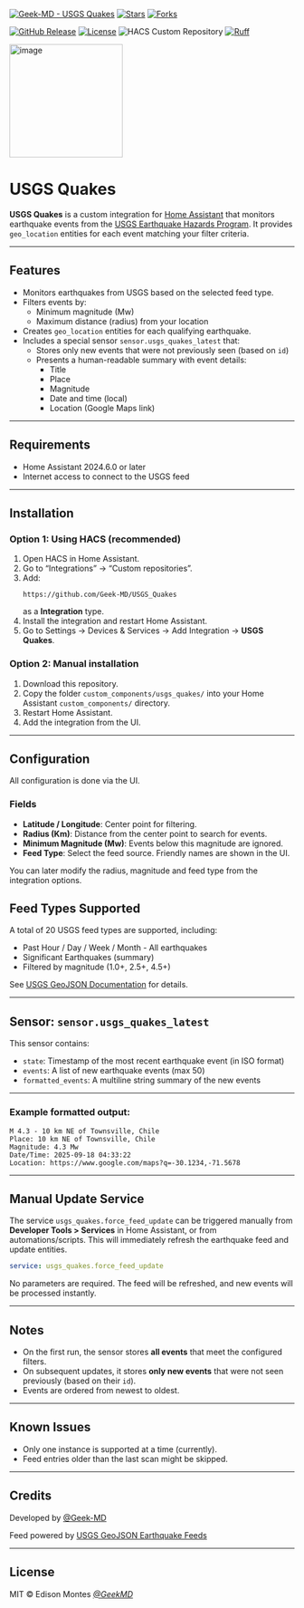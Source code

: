 [![Geek-MD - USGS Quakes](https://img.shields.io/static/v1?label=Geek-MD&message=USGS%20Quakes&color=blue&logo=github)](https://github.com/Geek-MD/USGS_Quakes)
[![Stars](https://img.shields.io/github/stars/Geek-MD/USGS_Quakes?style=social)](https://github.com/Geek-MD/USGS_Quakes)
[![Forks](https://img.shields.io/github/forks/Geek-MD/USGS_Quakes?style=social)](https://github.com/Geek-MD/USGS_Quakes)

[![GitHub Release](https://img.shields.io/github/release/Geek-MD/USGS_Quakes?include_prereleases&sort=semver&color=blue)](https://github.com/Geek-MD/USGS_Quakes/releases)
[![License](https://img.shields.io/badge/License-MIT-blue)](#license)
![HACS Custom Repository](https://img.shields.io/badge/HACS-Custom%20Repository-blue)
[![Ruff](https://github.com/Geek-MD/USGS_Quakes/actions/workflows/ci.yaml/badge.svg?branch=develop&label=Ruff)](https://github.com/Geek-MD/USGS_Quakes/actions/workflows/ci.yaml)

<img width="200" height="200" alt="image" src="https://github.com/user-attachments/assets/4b16bce6-316f-465f-8fbb-bc3fdce30f51" />

# USGS Quakes

**USGS Quakes** is a custom integration for [Home Assistant](https://www.home-assistant.io) that monitors earthquake events from the [USGS Earthquake Hazards Program](https://earthquake.usgs.gov/). It provides `geo_location` entities for each event matching your filter criteria.

---

## Features

- Monitors earthquakes from USGS based on the selected feed type.
- Filters events by:
  - Minimum magnitude (Mw)
  - Maximum distance (radius) from your location
- Creates `geo_location` entities for each qualifying earthquake.
- Includes a special sensor `sensor.usgs_quakes_latest` that:
  - Stores only new events that were not previously seen (based on `id`)
  - Presents a human-readable summary with event details:
    - Title
    - Place
    - Magnitude
    - Date and time (local)
    - Location (Google Maps link)

---

## Requirements

- Home Assistant 2024.6.0 or later
- Internet access to connect to the USGS feed

---

## Installation

### Option 1: Using HACS (recommended)

1. Open HACS in Home Assistant.
2. Go to “Integrations” → “Custom repositories”.
3. Add:
   ```
   https://github.com/Geek-MD/USGS_Quakes
   ```
   as a **Integration** type.
4. Install the integration and restart Home Assistant.
5. Go to Settings → Devices & Services → Add Integration → **USGS Quakes**.

### Option 2: Manual installation

1. Download this repository.
2. Copy the folder `custom_components/usgs_quakes/` into your Home Assistant `custom_components/` directory.
3. Restart Home Assistant.
4. Add the integration from the UI.

---

## Configuration

All configuration is done via the UI.

### Fields

- **Latitude / Longitude**: Center point for filtering.
- **Radius (Km)**: Distance from the center point to search for events.
- **Minimum Magnitude (Mw)**: Events below this magnitude are ignored.
- **Feed Type**: Select the feed source. Friendly names are shown in the UI.

You can later modify the radius, magnitude and feed type from the integration options.

## Feed Types Supported

A total of 20 USGS feed types are supported, including:

- Past Hour / Day / Week / Month - All earthquakes
- Significant Earthquakes (summary)
- Filtered by magnitude (1.0+, 2.5+, 4.5+)

See [USGS GeoJSON Documentation](https://earthquake.usgs.gov/earthquakes/feed/v1.0/geojson.php) for details.

---

## Sensor: `sensor.usgs_quakes_latest`

This sensor contains:

- `state`: Timestamp of the most recent earthquake event (in ISO format)
- `events`: A list of new earthquake events (max 50)
- `formatted_events`: A multiline string summary of the new events

---

### Example formatted output:

```
M 4.3 - 10 km NE of Townsville, Chile
Place: 10 km NE of Townsville, Chile
Magnitude: 4.3 Mw
Date/Time: 2025-09-18 04:33:22
Location: https://www.google.com/maps?q=-30.1234,-71.5678
```

---

## Manual Update Service

The service `usgs_quakes.force_feed_update` can be triggered manually from **Developer Tools > Services** in Home Assistant, or from automations/scripts. This will immediately refresh the earthquake feed and update entities.

```yaml
service: usgs_quakes.force_feed_update
```

No parameters are required. The feed will be refreshed, and new events will be processed instantly.

---

## Notes

- On the first run, the sensor stores **all events** that meet the configured filters.
- On subsequent updates, it stores **only new events** that were not seen previously (based on their `id`).
- Events are ordered from newest to oldest.

---

## Known Issues

- Only one instance is supported at a time (currently).
- Feed entries older than the last scan might be skipped.

---

## Credits

Developed by [@Geek-MD](https://github.com/Geek-MD)

Feed powered by [USGS GeoJSON Earthquake Feeds](https://earthquake.usgs.gov/earthquakes/feed/v1.0/geojson.php)

---

## License

MIT © Edison Montes [_@GeekMD_](https://github.com/Geek-MD)
